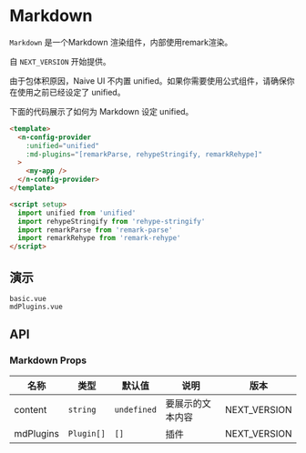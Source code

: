 # Markdown

`Markdown` 是一个Markdown 渲染组件，内部使用remark渲染。

自 `NEXT_VERSION` 开始提供。

<n-alert title="注意" type="warning" style="margin-bottom: 16px;" :bordered="false">
  由于包体积原因，Naive UI 不内置 unified。如果你需要使用公式组件，请确保你在使用之前已经设定了 unified。
</n-alert>

下面的代码展示了如何为 Markdown 设定 unified。

```html
<template>
  <n-config-provider
    :unified="unified"
    :md-plugins="[remarkParse, rehypeStringify, remarkRehype]"
  >
    <my-app />
  </n-config-provider>
</template>

<script setup>
  import unified from 'unified'
  import rehypeStringify from 'rehype-stringify'
  import remarkParse from 'remark-parse'
  import remarkRehype from 'remark-rehype'
</script>
```

## 演示

```demo
basic.vue
mdPlugins.vue
```

## API

### Markdown Props

| 名称      | 类型       | 默认值      | 说明             | 版本         |
| --------- | ---------- | ----------- | ---------------- | ------------ |
| content   | `string`   | `undefined` | 要展示的文本内容 | NEXT_VERSION |
| mdPlugins | `Plugin[]` | `[]`        | 插件             | NEXT_VERSION |
